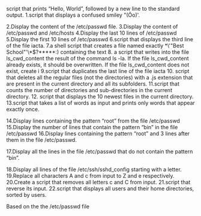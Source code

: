  script that prints “Hello, World”, followed by a new line to the standard output.
1.script that displays a confused smiley "(Ôo)'.

2.Display the content of the /etc/passwd file.
3.Display the content of /etc/passwd and /etc/hosts
4.Display the last 10 lines of /etc/passwd
5.Display the first 10 lines of /etc/passwd
6.script that displays the third line of the file iacta.
7.a shell script that creates a file named exactly \*\\'"Best School"\'\\*$\?\*\*\*\*\*:) containing the text
8. a script that writes into the file ls_cwd_content the result of the command ls -la. If the file ls_cwd_content already exists, it should be overwritten. If the file ls_cwd_content does not exist, create i
9.script that duplicates the last line of the file iacta
10. script that deletes all the regular files (not the directories) with a .js extension that are present in the current directory and all its subfolders.
11.script that counts the number of directories and sub-directories in the current directory.
12. script that displays the 10 newest files in the current directory.
13.script that takes a list of words as input and prints only words that appear exactly once.

14.Display lines containing the pattern “root” from the file /etc/passwd
15.Display the number of lines that contain the pattern “bin” in the file /etc/passwd
16.Display lines containing the pattern “root” and 3 lines after them in the file /etc/passwd.


17.Display all the lines in the file /etc/passwd that do not contain the pattern “bin”.

18.Display all lines of the file /etc/ssh/sshd_config starting with a letter.
19.Replace all characters A and c from input to Z and e respectively.
20.Create a script that removes all letters c and C from input.
21.script that reverse its input.
22.script that displays all users and their home directories, sorted by users.

Based on the the /etc/passwd file


